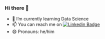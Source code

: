 ### Hi there 👋

- 🌱 I’m currently learning Data Science
- 📫 You can reach me on  [![Linkedin Badge](https://img.shields.io/badge/-LinkedIn-blue?style=flat&logo=Linkedin&logoColor=white)](https://www.linkedin.com/in/linkedtusharbabu/)
- 😄 Pronouns: he/him
